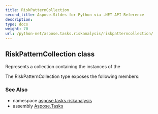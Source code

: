 ```yaml
---
title: RiskPatternCollection
second_title: Aspose.Sildes for Python via .NET API Reference
description: 
type: docs
weight: 70
url: /python-net/aspose.tasks.riskanalysis/riskpatterncollection/
---
```


## RiskPatternCollection class

Represents a collection containing the instances of the

The RiskPatternCollection type exposes the following members:

### See Also

* namespace [aspose.tasks.riskanalysis](../../aspose.tasks.riskanalysis/)
* assembly [Aspose.Tasks](/tasks/python-net/)

